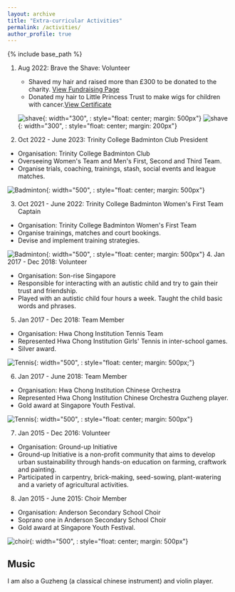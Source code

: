 ```yaml
---
layout: archive
title: "Extra-curricular Activities"
permalink: /activities/
author_profile: true
---
```


{% include base_path %}


1. Aug 2022: Brave the Shave: Volunteer
   * Shaved my hair and raised more than £300 to be donated to the charity. <a href="https://bravetheshave.macmillan.org.uk/shavers/youjing-yu?fbclid=IwAR1UGzKI4lklFVg8Z0EuYqa8uHXqK9eA4nZhZKTfxhZ2zxigY5AmXYcrlrU" >View Fundraising Page</a>
   * Donated my hair to Little Princess Trust to make wigs for children with cancer.<a href="http://YoujingYu99.github.io/files/Little_Princess.pdf" target="_blank">View Certificate</a>
   
   ![shave](/images/long_hair.jpg){: width="300", : style="float: center; margin: 500px"}
   ![shave](/images/shave.jpg){: width="300", : style="float: center; margin: 200px"}

2. Oct 2022 - June 2023: Trinity College Badminton Club President
  * Organisation: Trinity College Badminton Club
  * Overseeing Women's Team and Men's First, Second and Third Team.
  * Organise trials, coaching, trainings, stash, social events and league matches.
  
  ![Badminton](/images/badminton.jpg){: width="500", : style="float: center; margin: 500px"}

3. Oct 2021 - June 2022: Trinity College Badminton Women's First Team Captain
  * Organisation: Trinity College Badminton Women's First Team
  * Organise trainings, matches and court bookings.
  * Devise and implement training strategies. 

  ![Badminton](/images/badminton2.jpg){: width="500", : style="float: center; margin: 500px"}
4. Jan 2017 - Dec 2018: Volunteer
  *  Organisation: Son-rise Singapore
  *  Responsible for interacting with an autistic child and try to gain their trust and friendship.
  *  Played with an autistic child four hours a week. Taught the child basic words and phrases.
  

5. Jan 2017 - Dec 2018: Team Member
  * Organisation: Hwa Chong Institution Tennis Team
  * Represented Hwa Chong Institution Girls' Tennis in inter-school games.
  * Silver award.

  ![Tennis](/images/tennis.jpg){: width="500", : style="float: center; margin: 500px;"}

6. Jan 2017 - June 2018: Team Member
  * Organisation: Hwa Chong Institution Chinese Orchestra
  * Represented Hwa Chong Institution Chinese Orchestra Guzheng player.
  * Gold award at Singapore Youth Festival.

  ![Tennis](/images/co.jpg){: width="500", : style="float: center; margin: 500px"}

7. Jan 2015 - Dec 2016: Volunteer
  * Organisation: Ground-up Initiative
  * Ground-up Initiative is a non-profit community that aims to develop urban sustainability through hands-on education on farming, craftwork and painting. 
  * Participated in carpentry, brick-making, seed-sowing, plant-watering and a variety of agricultural activities.

8. Jan 2015 - June 2015: Choir Member
  * Organisation: Anderson Secondary School Choir
  * Soprano one in Anderson Secondary School Choir
  * Gold award at Singapore Youth Festival.

  ![choir](/images/choir.jpg){: width="500", : style="float: center; margin: 500px"}


## Music
I am also a Guzheng (a classical chinese instrument) and violin player. 